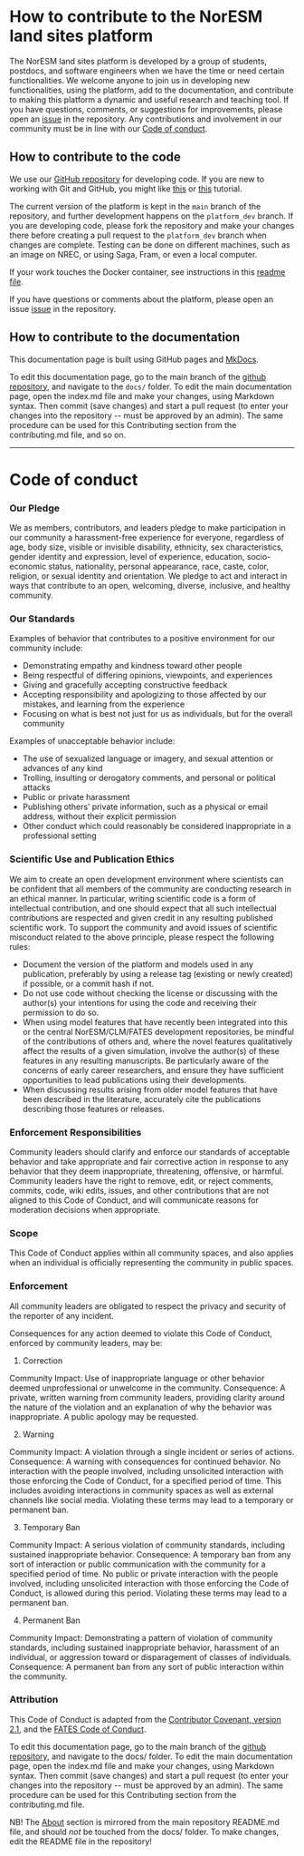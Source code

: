# How to contribute to the NorESM land sites platform

The NorESM land sites platform is developed by a group of students, postdocs, and software engineers when we have the time or need certain functionalities. We welcome anyone to join us in developing new functionalities, using the platform, add to the documentation, and contribute to making this platform a dynamic and useful research and teaching tool. If you have questions, comments, or suggestions for improvements, please open an [issue](https://github.com/NorESMhub/NorESM_LandSites_Platform/issues) in the repository. Any contributions and involvement in our community must be in line with our [Code of conduct](https://noresmhub.github.io/NorESM_LandSites_Platform/contributing/#code-of-conduct).

## How to contribute to the code

We use our [GitHub repository](https://github.com/NorESMhub/NorESM_LandSites_Platform) for developing code. If you are new to working with Git and GitHub, you might like [this](https://kbroman.org/github_tutorial/ "a minimalist intro") or [this](https://docs.github.com/en/get-started/quickstart/hello-world "GitHub's own tutorial") tutorial. 

The current version of the platform is kept in the `main` branch of the repository, and further development happens on the `platform_dev` branch. If you are developing code, please fork the repository and make your changes there before creating a pull request to the `platform_dev` branch when changes are complete. Testing can be done on different machines, such as an image on NREC, or using Saga, Fram, or even a local computer. 

If your work touches the Docker container, see instructions in this [readme file](https://github.com/NorESMhub/NorESM_LandSites_Platform/tree/main/docs/docker.md).

If you have questions or comments about the platform, please open an issue [issue](https://github.com/NorESMhub/NorESM_LandSites_Platform/issues) in the repository.



## How to contribute to the documentation

This documentation page is built using GitHub pages and [MkDocs](https://www.mkdocs.org/). 


To edit this documentation page, go to the main branch of the [github repository](https://github.com/NorESMhub/NorESM_LandSites_Platform), and navigate to the `docs/` folder. To edit the main documentation page, open the index.md file and make your changes, using Markdown syntax. Then commit (save changes) and start a pull request (to enter your changes into the repository -- must be approved by an admin). The same procedure can be used for this Contributing section from the contributing.md file, and so on.

--------------------------

# Code of conduct

### Our Pledge

We as members, contributors, and leaders pledge to make participation in our community a harassment-free experience for everyone, regardless of age, body size, visible or invisible disability, ethnicity, sex characteristics, gender identity and expression, level of experience, education, socio-economic status, nationality, personal appearance, race, caste, color, religion, or sexual identity and orientation. We pledge to act and interact in ways that contribute to an open, welcoming, diverse, inclusive, and healthy community.

### Our Standards

Examples of behavior that contributes to a positive environment for our community include:

- Demonstrating empathy and kindness toward other people
- Being respectful of differing opinions, viewpoints, and experiences
- Giving and gracefully accepting constructive feedback
- Accepting responsibility and apologizing to those affected by our mistakes, and learning from the experience
- Focusing on what is best not just for us as individuals, but for the overall community

Examples of unacceptable behavior include:

- The use of sexualized language or imagery, and sexual attention or advances of any kind
- Trolling, insulting or derogatory comments, and personal or political attacks
- Public or private harassment
- Publishing others’ private information, such as a physical or email address, without their explicit permission
- Other conduct which could reasonably be considered inappropriate in a professional setting

### Scientific Use and Publication Ethics

We aim to create an open development environment where scientists can be confident that all members of the community are conducting research in an ethical manner. In particular, writing scientific code is a form of intellectual contribution, and one should expect that all such intellectual contributions are respected and given credit in any resulting published scientific work. To support the community and avoid issues of scientific misconduct related to the above principle, please respect the following rules:

- Document the version of the platform and models used in any publication, preferably by using a release tag (existing or newly created) if possible, or a commit hash if not.
- Do not use code without checking the license or discussing with the author(s) your intentions for using the code and receiving their permission to do so.
- When using model features that have recently been integrated into this or the central NorESM/CLM/FATES development repositories, be mindful of the contributions of others and, where the novel features qualitatively affect the results of a given simulation, involve the author(s) of these features in any resulting manuscripts. Be particularly aware of the concerns of early career researchers, and ensure they have sufficient opportunities to lead publications using their developments.
- When discussing results arising from older model features that have been described in the literature, accurately cite the publications describing those features or releases. 

### Enforcement Responsibilities

Community leaders should clarify and enforce our standards of acceptable behavior and take appropriate and fair corrective action in response to any behavior that they deem inappropriate, threatening, offensive, or harmful. Community leaders have the right to remove, edit, or reject comments, commits, code, wiki edits, issues, and other contributions that are not aligned to this Code of Conduct, and will communicate reasons for moderation decisions when appropriate.

### Scope

This Code of Conduct applies within all community spaces, and also applies when an individual is officially representing the community in public spaces. 

### Enforcement

All community leaders are obligated to respect the privacy and security of the reporter of any incident.

Consequences for any action deemed to violate this Code of Conduct, enforced by community leaders, may be:

1. Correction 

Community Impact: Use of inappropriate language or other behavior deemed unprofessional or unwelcome in the community.
Consequence: A private, written warning from community leaders, providing clarity around the nature of the violation and an explanation of why the behavior was inappropriate. A public apology may be requested.

2. Warning

Community Impact: A violation through a single incident or series of actions.
Consequence: A warning with consequences for continued behavior. No interaction with the people involved, including unsolicited interaction with those enforcing the Code of Conduct, for a specified period of time. This includes avoiding interactions in community spaces as well as external channels like social media. Violating these terms may lead to a temporary or permanent ban.

3. Temporary Ban

Community Impact: A serious violation of community standards, including sustained inappropriate behavior.
Consequence: A temporary ban from any sort of interaction or public communication with the community for a specified period of time. No public or private interaction with the people involved, including unsolicited interaction with those enforcing the Code of Conduct, is allowed during this period. Violating these terms may lead to a permanent ban.

4. Permanent Ban

Community Impact: Demonstrating a pattern of violation of community standards, including sustained inappropriate behavior, harassment of an individual, or aggression toward or disparagement of classes of individuals.
Consequence: A permanent ban from any sort of public interaction within the community.


### Attribution

This Code of Conduct is adapted from the [Contributor Covenant, version 2.1](https://www.contributor-covenant.org/version/2/1/code_of_conduct.html), and the [FATES Code of Conduct](https://github.com/NGEET/fates/blob/master/CODE_OF_CONDUCT.md).

To edit this documentation page, go to the main branch of the [github repository](https://github.com/NorESMhub/NorESM_LandSites_Platform), and navigate to the docs/ folder. To edit the main documentation page, open the index.md file and make your changes, using Markdown syntax. Then commit (save changes) and start a pull request (to enter your changes into the repository -- must be approved by an admin). The same procedure can be used for this Contributing section from the contributing.md file. 

NB! The [About](https://noresmhub.github.io/NorESM_LandSites_Platform/about/) section is mirrored from the main repository README.md file, and should *not* be touched from the docs/ folder. To make changes, edit the README file in the repository!
